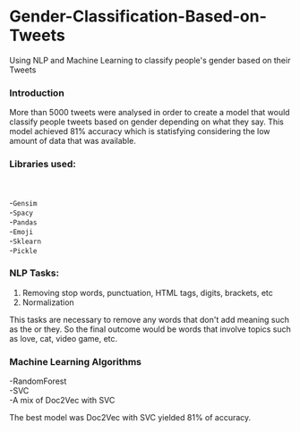 # Gender-Classification-Based-on-Tweets
Using NLP and Machine Learning to classify people's gender based on their Tweets

### Introduction

More than 5000 tweets were analysed in order to create a model that would classify people tweets based on gender depending on what they say. This model achieved 81% accuracy which is statisfying considering the low amount of data that was available.

### Libraries used:
<br><br>-`Gensim`<br>
-`Spacy`<br>
-`Pandas`<br>
-`Emoji`<br>
-`Sklearn`<br>
-`Pickle` <br>


### NLP Tasks:
1) Removing stop words, punctuation, HTML tags, digits, brackets, etc
2) Normalization

This tasks are necessary to remove any words that don't add meaning such as the or they. So the final outcome would be words that involve topics such as love, cat, video game, etc.

### Machine Learning Algorithms

-RandomForest<br>
-SVC<br>
-A mix of Doc2Vec with SVC

The best model was Doc2Vec with SVC yielded 81% of accuracy.
